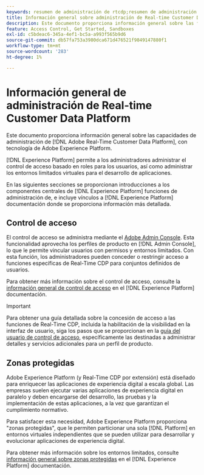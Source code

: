 ```yaml
---
keywords: resumen de administración de rtcdp;resumen de administración
title: Información general sobre administración de Real-time Customer Data Platform
description: Este documento proporciona información general sobre las funciones de administración de Adobe Real-time Customer Data Platform, con tecnología Adobe Experience Platform.
feature: Access Control, Get Started, Sandboxes
exl-id: c5bdeac6-345a-4ef1-bc5a-a993f565b9d6
source-git-commit: db57fa753a3980dca671d476521f9849147880f1
workflow-type: tm+mt
source-wordcount: '283'
ht-degree: 1%

---
```


# Información general de administración de Real-time Customer Data Platform

Este documento proporciona información general sobre las capacidades de administración de [!DNL Adobe Real-Time Customer Data Platform], con tecnología de Adobe Experience Platform.

[!DNL Experience Platform] permite a los administradores administrar el control de acceso basado en roles para los usuarios, así como administrar los entornos limitados virtuales para el desarrollo de aplicaciones.

En las siguientes secciones se proporcionan introducciones a los componentes centrales de [!DNL Experience Platform] funciones de administración de, e incluye vínculos a [!DNL Experience Platform] documentación donde se proporciona información más detallada.

## Control de acceso

El control de acceso se administra mediante el [Adobe Admin Console](https://adminconsole.adobe.com). Esta funcionalidad aprovecha los perfiles de producto en [!DNL Admin Console], lo que le permite vincular usuarios con permisos y entornos limitados. Con esta función, los administradores pueden conceder o restringir acceso a funciones específicas de Real-Time CDP para conjuntos definidos de usuarios.

Para obtener más información sobre el control de acceso, consulte la [información general de control de acceso](../../access-control/home.md) en el [!DNL Experience Platform] documentación.

>[!IMPORTANT]
>
>Para obtener una guía detallada sobre la concesión de acceso a las funciones de Real-Time CDP, incluida la habilitación de la visibilidad en la interfaz de usuario, siga los pasos que se proporcionan en la [guía del usuario de control de acceso](../../access-control/ui/overview.md), específicamente las destinadas a administrar detalles y servicios adicionales para un perfil de producto.

## Zonas protegidas

Adobe Experience Platform (y Real-Time CDP por extensión) está diseñado para enriquecer las aplicaciones de experiencia digital a escala global. Las empresas suelen ejecutar varias aplicaciones de experiencia digital en paralelo y deben encargarse del desarrollo, las pruebas y la implementación de estas aplicaciones, a la vez que garantizan el cumplimiento normativo.

Para satisfacer esta necesidad, Adobe Experience Platform proporciona &quot;zonas protegidas&quot;, que le permiten particionar una sola [!DNL Platform] en entornos virtuales independientes que se pueden utilizar para desarrollar y evolucionar aplicaciones de experiencia digital.

Para obtener más información sobre los entornos limitados, consulte [información general sobre zonas protegidas](../../sandboxes/home.md) en el [!DNL Experience Platform] documentación.
